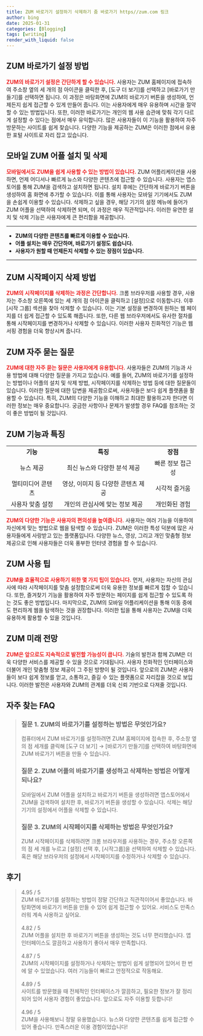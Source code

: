 ```yaml
---
title: ZUM 바로가기 설정하기 삭제하기 줌 바로가기 https//zum.com 링크
author: bing
date: 2025-01-31
categories: [Blogging]
tags: [writing]
render_with_liquid: false
---
```



<h2 id='ZUM_바로가기_설정_방법'>ZUM 바로가기 설정 방법</h2>

<p><b><span style="color: #ee2323;">ZUM의 바로가기 설정은 간단하게 할 수 있습니다.</span></b> 사용자는 ZUM 홈페이지에 접속하여 주소창 옆의 세 개의 점 아이콘을 클릭한 후, [도구 더 보기]를 선택하고 [바로가기 만들기]를 선택하면 됩니다. 이 과정은 바탕화면에 ZUM의 바로가기 버튼을 생성하여, 언제든지 쉽게 접근할 수 있게 만들어 줍니다. 이는 사용자에게 매우 유용하며 시간을 절약할 수 있는 방법입니다. 또한, 이러한 바로가기는 개인의 웹 사용 습관에 맞춰 각기 다르게 설정할 수 있다는 점에서 매우 유익합니다. 많은 사용자들이 이 기능을 활용하여 자주 방문하는 사이트를 쉽게 찾습니다. 다양한 기능을 제공하는 ZUM은 이러한 점에서 유용한 포털 사이트로 자리 잡고 있습니다.</p>

<h2 id='모바일_ZUM_어플_설치_및_삭제'>모바일 ZUM 어플 설치 및 삭제</h2>

<p><b><span style="color: #ee2323;">모바일에서도 ZUM을 쉽게 사용할 수 있는 방법이 있습니다.</span></b> ZUM 어플리케이션을 사용하면, 언제 어디서나 빠르게 뉴스와 다양한 콘텐츠에 접근할 수 있습니다. 사용자는 앱스토어를 통해 ZUM을 검색하고 설치하면 됩니다. 설치 후에는 간단하게 바로가기 버튼을 생성하여 홈 화면에 추가할 수 있습니다. 이를 통해 사용자는 모바일 기기에서도 ZUM을 손쉽게 이용할 수 있습니다. 삭제하고 싶을 경우, 해당 기기의 설정 메뉴에 들어가 ZUM 어플을 선택하여 삭제하면 되며, 이 과정은 매우 직관적입니다. 이러한 유연한 설치 및 삭제 기능은 사용자에게 큰 편리함을 제공합니다.</p>

<hr />

<ul>
    <li><b>ZUM의 다양한 콘텐츠를 빠르게 이용할 수 있습니다.</b></li>
    <li><b>어플 설치는 매우 간단하며, 바로가기 설정도 쉽습니다.</b></li>
    <li><b>사용자가 원할 때 언제든지 삭제할 수 있는 장점이 있습니다.</b></li>
</ul>

<hr />

<h2 id='ZUM_시작페이지_삭제_방법'>ZUM 시작페이지 삭제 방법</h2>

<p><b><span style="color: #ee2323;">ZUM의 시작페이지를 삭제하는 과정은 간단합니다.</span></b> 크롬 브라우저를 사용할 경우, 사용자는 주소창 오른쪽에 있는 세 개의 점 아이콘을 클릭하고 [설정]으로 이동합니다. 이후 [시작 그룹] 섹션을 찾아 삭제할 수 있습니다. 이는 기본 설정을 변경하여 원하는 웹 페이지를 더 쉽게 접근할 수 있도록 해줍니다. 또한, 다른 웹 브라우저에서도 유사한 절차를 통해 시작페이지를 변경하거나 삭제할 수 있습니다. 이러한 사용자 친화적인 기능은 웹 서핑 경험을 더욱 향상시켜 줍니다.</p>

<h2 id='ZUM_자주_묻는_질문'>ZUM 자주 묻는 질문</h2>

<p><b><span style="color: #ee2323;">ZUM에 대한 자주 묻는 질문은 사용자에게 유용합니다.</span></b> 사용자들은 ZUM의 기능과 사용 방법에 대해 다양한 질문을 가지고 있습니다. 예를 들어, ZUM의 바로가기를 설정하는 방법이나 어플의 설치 및 삭제 방법, 시작페이지를 삭제하는 방법 등에 대한 질문들이 있습니다. 이러한 질문에 대한 답변을 제공함으로써, 사용자들은 보다 쉽게 플랫폼을 활용할 수 있습니다. 특히, ZUM의 다양한 기능을 이해하고 최대한 활용하고자 한다면 이러한 정보는 매우 중요합니다. 궁금한 사항이나 문제가 발생할 경우 FAQ를 참조하는 것이 좋은 방법이 될 것입니다.</p>

<h2 id='ZUM_기능과_특징'>ZUM 기능과 특징</h2>

<table>
    <tr>
        <td style="text-align: center; height: 17px;"><b>기능</b></td>
        <td style="text-align: center; height: 17px;"><b>특징</b></td>
        <td style="text-align: center; height: 17px;"><b>장점</b></td>
    </tr>
    <tr>
        <td style="text-align: center; height: 17px;">뉴스 제공</td>
        <td style="text-align: center; height: 17px;">최신 뉴스와 다양한 분석 제공</td>
        <td style="text-align: center; height: 17px;">빠른 정보 접근성</td>
    </tr>
    <tr>
        <td style="text-align: center; height: 17px;">멀티미디어 콘텐츠</td>
        <td style="text-align: center; height: 17px;">영상, 이미지 등 다양한 콘텐츠 제공</td>
        <td style="text-align: center; height: 17px;">시각적 즐거움</td>
    </tr>
    <tr>
        <td style="text-align: center; height: 17px;">사용자 맞춤 설정</td>
        <td style="text-align: center; height: 17px;">개인의 관심사에 맞는 정보 제공</td>
        <td style="text-align: center; height: 17px;">개인화된 경험</td>
    </tr>
</table>

<p><b><span style="color: #ee2323;">ZUM의 다양한 기능은 사용자의 편의성을 높여줍니다.</span></b> 사용자는 여러 기능을 이용하여 자신에게 맞는 방법으로 웹을 탐색할 수 있습니다. ZUM은 이러한 특성 덕분에 많은 사용자들에게 사랑받고 있는 플랫폼입니다. 다양한 뉴스, 영상, 그리고 개인 맞춤형 정보 제공으로 인해 사용자들은 더욱 풍부한 인터넷 경험을 할 수 있습니다.</p>

<h2 id='ZUM_사용팁'>ZUM 사용 팁</h2>

<p><b><span style="color: #ee2323;">ZUM을 효율적으로 사용하기 위한 몇 가지 팁이 있습니다.</span></b> 먼저, 사용자는 자신의 관심사에 따라 시작페이지를 맞춤 설정함으로써 더욱 유용한 정보를 빠르게 접할 수 있습니다. 또한, 즐겨찾기 기능을 활용하여 자주 방문하는 페이지를 쉽게 접근할 수 있도록 하는 것도 좋은 방법입니다. 마지막으로, ZUM의 모바일 어플리케이션을 통해 이동 중에도 편리하게 웹을 탐색하는 것을 권장합니다. 이러한 팁을 통해 사용자는 ZUM을 더욱 유용하게 활용할 수 있을 것입니다.</p>

<h2 id='ZUM_미래_전망'>ZUM 미래 전망</h2>

<p><b><span style="color: #ee2323;">ZUM은 앞으로도 지속적으로 발전할 가능성이 큽니다.</span></b> 기술의 발전과 함께 ZUM은 더욱 다양한 서비스를 제공할 수 있을 것으로 기대됩니다. 사용자 친화적인 인터페이스와 더불어 개인 맞춤형 정보 제공이 그 주된 방향이 될 것입니다. 앞으로의 ZUM은 사용자들이 보다 쉽게 정보를 얻고, 소통하고, 즐길 수 있는 플랫폼으로 자리잡을 것으로 보입니다. 이러한 발전은 사용자와 ZUM의 관계를 더욱 신뢰 기반으로 다져줄 것입니다.</p>


<h2 id='자주_찾는_FAQ'>자주 찾는 FAQ</h2>
<div itemscope="" itemtype="https://schema.org/FAQPage"> 
<blockquote> 
<div itemscope="" itemprop="mainEntity" itemtype="https://schema.org/Question"> 
<h3 itemprop="name">질문 1. ZUM의 바로가기를 설정하는 방법은 무엇인가요?</h3> 
<div itemscope="" itemprop="acceptedAnswer" itemtype="https://schema.org/Answer"> 
<span itemprop="text"> 
<p>컴퓨터에서 ZUM 바로가기를 설정하려면 ZUM 홈페이지에 접속한 후, 주소창 옆의 점 세개를 클릭해 [도구 더 보기] → [바로가기 만들기]를 선택하여 바탕화면에 ZUM 바로가기 버튼을 만들 수 있습니다.</p> 
</span> 
</div> 
</div> 
<div itemscope="" itemprop="mainEntity" itemtype="https://schema.org/Question"> 
<h3 itemprop="name">질문 2. ZUM 어플의 바로가기를 생성하고 삭제하는 방법은 어떻게 되나요?</h3> 
<div itemscope="" itemprop="acceptedAnswer" itemtype="https://schema.org/Answer"> 
<span itemprop="text"> 
<p>모바일에서 ZUM 어플을 설치하고 바로가기 버튼을 생성하려면 앱스토어에서 ZUM을 검색하여 설치한 후, 바로가기 버튼을 생성할 수 있습니다. 삭제는 해당 기기의 설정에서 어플을 삭제할 수 있습니다.</p> 
</span> 
</div> 
</div> 
<div itemscope="" itemprop="mainEntity" itemtype="https://schema.org/Question"> 
<h3 itemprop="name">질문 3. ZUM의 시작페이지를 삭제하는 방법은 무엇인가요?</h3> 
<div itemscope="" itemprop="acceptedAnswer" itemtype="https://schema.org/Answer"> 
<span itemprop="text"> 
<p>ZUM 시작페이지를 삭제하려면 크롬 브라우저를 사용하는 경우, 주소창 오른쪽의 점 세 개를 누르고 [설정] 선택 후, [시작그룹]을 선택하여 삭제할 수 있습니다. 혹은 해당 브라우저의 설정에서 시작페이지를 수정하거나 삭제할 수 있습니다.</p> 
</span> 
</div> 
</div> 
</blockquote> 
</div>
<h2 id='후기'>후기</h2>
<div itemscope itemtype="https://schema.org/Product">
  <blockquote>
  <div itemprop="review" itemscope itemtype="https://schema.org/Review">
      <div itemprop="reviewRating" itemscope itemtype="https://schema.org/Rating"> <span itemprop="ratingValue">4.95</span> / <span itemprop="bestRating">5</span> </div>
      <span itemprop="reviewBody">ZUM 바로가기를 설정하는 방법이 정말 간단하고 직관적이어서 좋았습니다. 바탕화면에 바로가기 버튼을 만들 수 있어 쉽게 접근할 수 있어요. 서비스도 만족스러워 계속 사용하고 싶어요.</span>
  </div>
  <br>
  <div itemprop="review" itemscope itemtype="https://schema.org/Review">
      <div itemprop="reviewRating" itemscope itemtype="https://schema.org/Rating"> <span itemprop="ratingValue">4.82</span> / <span itemprop="bestRating">5</span> </div>
      <span itemprop="reviewBody">ZUM 어플을 설치한 후 바로가기 버튼을 생성하는 것도 너무 편리했습니다. 앱 인터페이스도 깔끔하고 사용하기 좋아서 매우 만족합니다.</span>
  </div>
  <br>
  <div itemprop="review" itemscope itemtype="https://schema.org/Review">
      <div itemprop="reviewRating" itemscope itemtype="https://schema.org/Rating"> <span itemprop="ratingValue">4.87</span> / <span itemprop="bestRating">5</span> </div>
      <span itemprop="reviewBody">ZUM의 시작페이지를 설정하거나 삭제하는 방법이 쉽게 설명되어 있어서 한 번에 알 수 있었습니다. 여러 기능들이 빠르고 안정적으로 작동해요.</span>
  </div>
  <br>
  <div itemprop="review" itemscope itemtype="https://schema.org/Review">
      <div itemprop="reviewRating" itemscope itemtype="https://schema.org/Rating"> <span itemprop="ratingValue">4.89</span> / <span itemprop="bestRating">5</span> </div>
      <span itemprop="reviewBody">사이트를 방문했을 때 전체적인 인터페이스가 깔끔하고, 필요한 정보가 잘 정리되어 있어 사용자 경험이 좋았습니다. 앞으로도 자주 이용할 듯합니다!</span>
  </div>
  <br>
  <div itemprop="review" itemscope itemtype="https://schema.org/Review">
      <div itemprop="reviewRating" itemscope itemtype="https://schema.org/Rating"> <span itemprop="ratingValue">4.96</span> / <span itemprop="bestRating">5</span> </div>
      <span itemprop="reviewBody">ZUM을 사용해보니 정말 유용했습니다. 뉴스와 다양한 콘텐츠를 쉽게 접근할 수 있어 좋습니다. 만족스러운 이용 경험이었습니다!</span>
  </div>
  </blockquote>
</div>
